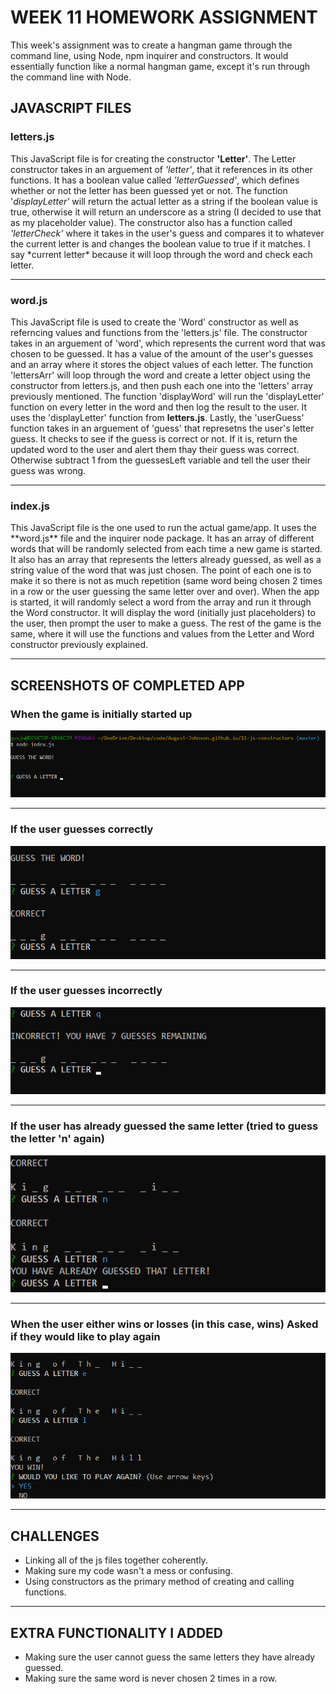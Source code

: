 # WEEK 11 HOMEWORK ASSIGNMENT

<p>This week's assignment was to create a hangman game through the command line, using Node, npm inquirer and constructors. It would essentially function like a normal hangman game, except it's run through the command line with Node.</p>

## JAVASCRIPT FILES

### letters.js

<p>This JavaScript file is for creating the constructor <b>'Letter'</b>. The Letter constructor takes in an arguement of <i>'letter'</i>, that it references in its other functions. It has a boolean value called <i>'letterGuessed'</i>, which defines whether or not the letter has been guessed yet or not. The function '<i>displayLetter'</i> will return the actual letter as a string if the boolean value is true, otherwise it will return an underscore as a string (I decided to use that as my placeholder value). The constructor also has a function called <i>'letterCheck'</i> where it takes in the user's guess and compares it to whatever the current letter is and changes the boolean value to true if it matches. I say *current letter* because it will loop through the word and check each letter.</p>

<hr>

###  word.js

<p>This JavaScript file is used to create the 'Word' constructor as well as referncing values and functions from the 'letters.js' file. The constructor takes in an arguement of 'word', which represents the current word that was chosen to be guessed. It has a value of the amount of the user's guesses and an array where it stores the object values of each letter. The function 'lettersArr' will loop through the word and create a letter object using the constructor from letters.js, and then push each one into the 'letters' array previously mentioned. The function 'displayWord' will run the 'displayLetter' function on every letter in the word and then log the result to the user. It uses the 'displayLetter' function from <b>letters.js</b>. Lastly, the 'userGuess' function takes in an arguement of 'guess' that represetns the user's letter guess. It checks to see if the guess is correct or not. If it is, return the updated word to the user and alert them thay their guess was correct. Otherwise subtract 1 from the guessesLeft variable and tell the user their guess was wrong.</p>

<hr> 

### index.js

<p>This JavaScript file is the one used to run the actual game/app. It uses the **word.js** file and the inquirer node package. It has an array of different words that will be randomly selected from each time a new game is started. It also has an array that represents the letters already guessed, as well as a string value of the word that was just chosen. The point of each one is to make it so there is not as much repetition (same word being chosen 2 times in a row or the user guessing the same letter over and over). When the app is started, it will randomly select a word from the array and run it through the Word constructor. It will display the word (initially just placeholders) to the user, then prompt the user to make a guess. The rest of the game is the same, where it will use the functions and values from the Letter and Word constructor previously explained.</p>

<hr>


## SCREENSHOTS OF COMPLETED APP

### When the game is initially started up
![screenshot of concert-this command output](https://github.com/August-Johnson/August-Johnson.github.io/blob/master/11-js-constructors/screenshots/startGame-pic.png)

<hr>

### If the user guesses correctly
![screenshot of concert-this command output](https://github.com/August-Johnson/August-Johnson.github.io/blob/master/11-js-constructors/screenshots/correctGuess-pic.png)

<hr> 

### If the user guesses incorrectly
![screenshot of concert-this command output](https://github.com/August-Johnson/August-Johnson.github.io/blob/master/11-js-constructors/screenshots/incorrectGuess-pic.png)

<hr>

### If the user has already guessed the same letter (tried to guess the letter 'n' again)
![screenshot of concert-this command output](https://github.com/August-Johnson/August-Johnson.github.io/blob/master/11-js-constructors/screenshots/alreadyGuessed-pic.png)

<hr>

### When the user either wins or losses (in this case, wins) Asked if they would like to play again
![screenshot of concert-this command output](https://github.com/August-Johnson/August-Johnson.github.io/blob/master/11-js-constructors/screenshots/playAgain-pic.png)


<hr>

## CHALLENGES

* Linking all of the js files together coherently.
* Making sure my code wasn't a mess or confusing.
* Using constructors as the primary method of creating and calling functions.

<hr>

## EXTRA FUNCTIONALITY I ADDED
* Making sure the user cannot guess the same letters they have already guessed.
* Making sure the same word is never chosen 2 times in a row.
